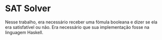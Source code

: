 # SAT Solver
Nesse trabalho, era necessário receber uma fómula booleana e dizer se ela era satisfatível ou não.
Era necessário que sua implementação fosse na linguagem Haskell.

